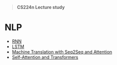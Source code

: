 > **CS224n Lecture study**

# NLP
- [RNN](https://github.com/kimbyeolhee/ML-DL-Algorithms-Study/tree/main/DL/RNN)
- [LSTM](https://github.com/kimbyeolhee/ML-DL-Algorithms-Study/tree/main/DL/LSTM)
- [Machine Translation with Seq2Seq and Attention](https://github.com/kimbyeolhee/ML-DL-Algorithms-Study/tree/main/DL/Machine%20Translation%20with%20Seq2Seq%20and%20Attention)
- [Self-Attention and Transformers]()
